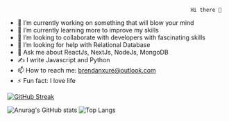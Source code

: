                                                                Hi there 👋
                                                               

- 🔭 I’m currently working on something that will blow your mind
- 🌱 I’m currently learning more to improve my skills
- 👯 I’m looking to collaborate with developers with fascinating skills
- 🤔 I’m looking for help with Relational Database
- 💬 Ask me about ReactJs, NextJs, NodeJs, MongoDB
- ✍️ I write Javascript and  Python
- 📫 How to reach me: brendanxure@outlook.com
- ⚡ Fun fact: I love life


[![GitHub Streak](https://streak-stats.demolab.com?user=brendanxure&theme=highcontrast)](https://git.io/streak-stats)

![Anurag's GitHub stats](https://github-readme-stats.vercel.app/api?username=brendanxure&show_icons=true&theme=dark)  ![Top Langs](https://github-readme-stats.vercel.app/api/top-langs/?username=brendanxure&layout=compact)


